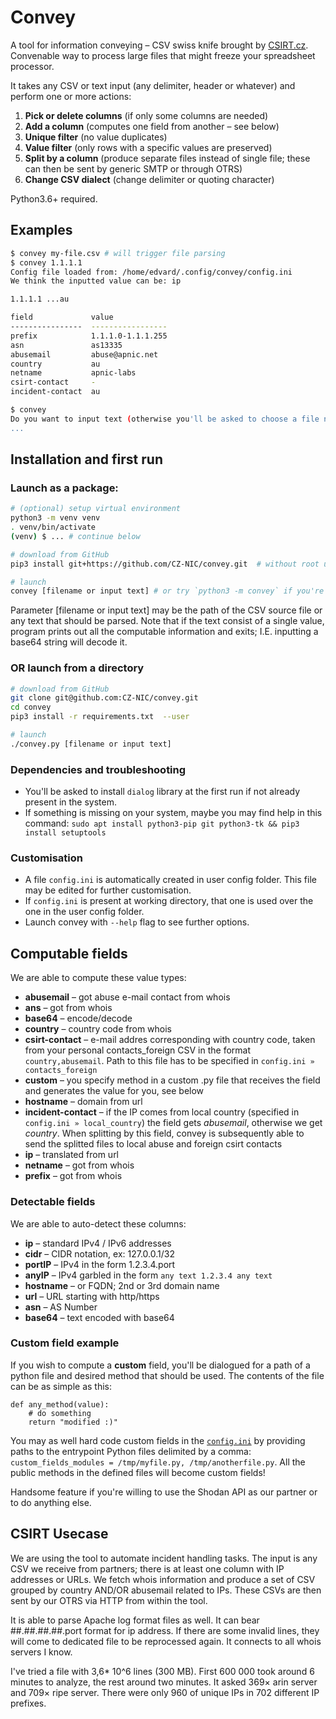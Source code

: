 # Convey

A tool for information conveying – CSV swiss knife brought by [CSIRT.cz](https://csirt.cz). Convenable way to process large files that might freeze your spreadsheet processor.

It takes any CSV or text input (any delimiter, header or whatever) and perform one or more actions:

1) **Pick or delete columns** (if only some columns are needed)
2) **Add a column** (computes one field from another – see below)
3) **Unique filter** (no value duplicates)
4) **Value filter** (only rows with a specific values are preserved)
5) **Split by a column** (produce separate files instead of single file; these can then be sent by generic SMTP or through OTRS)
6) **Change CSV dialect** (change delimiter or quoting character)

Python3.6+ required.

## Examples

```bash
$ convey my-file.csv # will trigger file parsing
$ convey 1.1.1.1
Config file loaded from: /home/edvard/.config/convey/config.ini
We think the inputted value can be: ip

1.1.1.1 ...au

field             value
----------------  -----------------
prefix            1.1.1.0-1.1.1.255
asn               as13335
abusemail         abuse@apnic.net
country           au
netname           apnic-labs
csirt-contact     -
incident-contact  au

$ convey 
Do you want to input text (otherwise you'll be asked to choose a file name)? [y/n]
...
```  


## Installation and first run


### Launch as a package:

```bash
# (optional) setup virtual environment
python3 -m venv venv
. venv/bin/activate
(venv) $ ... # continue below

# download from GitHub
pip3 install git+https://github.com/CZ-NIC/convey.git  # without root use may want to use --user

# launch
convey [filename or input text] # or try `python3 -m convey` if you're not having `.local/bin` in your executable path
```

Parameter [filename or input text] may be the path of the CSV source file or any text that should be parsed. Note that if the text consist of a single value, program prints out all the computable information and exits; I.E. inputting a base64 string will decode it.

### OR launch from a directory

```bash
# download from GitHub
git clone git@github.com:CZ-NIC/convey.git
cd convey
pip3 install -r requirements.txt  --user

# launch
./convey.py [filename or input text]
```

### Dependencies and troubleshooting
* You'll be asked to install `dialog` library at the first run if not already present in the system.
* If something is missing on your system, maybe you may find help in this command: `sudo apt install python3-pip git python3-tk && pip3 install setuptools`

### Customisation
* A file `config.ini` is automatically created in user config folder. This file may be edited for further customisation.
* If `config.ini` is present at working directory, that one is used over the one in the user config folder.
* Launch convey with `--help` flag to see further options.

## Computable fields

We are able to compute these value types:

* **abusemail** – got abuse e-mail contact from whois
* **ans** – got from whois
* **base64** – encode/decode
* **country** – country code from whois
* **csirt-contact** – e-mail addres corresponding with country code, taken from your personal contacts_foreign CSV in the format `country,abusemail`. Path to this file has to be specified in `config.ini » contacts_foreign`
* **custom** – you specify method in a custom .py file that receives the field and generates the value for you, see below
* **hostname** – domain from url
* **incident-contact** – if the IP comes from local country (specified in `config.ini » local_country`) the field gets *abusemail*, otherwise we get *country*. When splitting by this field, convey is subsequently able to send the splitted files to local abuse and foreign csirt contacts 
* **ip** – translated from url
* **netname** – got from whois
* **prefix** – got from whois

### Detectable fields

We are able to auto-detect these columns: 

* **ip** – standard IPv4 / IPv6 addresses
* **cidr** – CIDR notation, ex: 127.0.0.1/32
* **portIP** – IPv4 in the form 1.2.3.4.port
* **anyIP** – IPv4 garbled in the form `any text 1.2.3.4 any text`
* **hostname** – or FQDN; 2nd or 3rd domain name
* **url** – URL starting with http/https
* **asn** – AS Number
* **base64** – text encoded with base64
           

### Custom field example
If you wish to compute a **custom** field, you'll be dialogued for a path of a python file and desired method that should be used. The contents of the file can be as simple as this:

```python3
def any_method(value):
    # do something
    return "modified :)"
```

You may as well hard code custom fields in the [`config.ini`](convey/config.ini.default) by providing paths to the entrypoint Python files delimited by a comma: `custom_fields_modules = /tmp/myfile.py, /tmp/anotherfile.py`. All the public methods in the defined files will become custom fields!

Handsome feature if you're willing to use the Shodan API as our partner or to do anything else.

## CSIRT Usecase
We are using the tool to automate incident handling tasks. The input is any CSV we receive from partners; there is at least one column with IP addresses or URLs. We fetch whois information and produce a set of CSV grouped by country AND/OR abusemail related to IPs. These CSVs are then sent by our OTRS via HTTP from within the tool.

It is able to parse Apache log format files as well.
It can bear ##.##.##.##.port format for ip address.
If there are some invalid lines, they will come to dedicated file to be reprocessed again.
It connects to all whois servers I know.

I've tried a file with 3,6* 10^6 lines (300 MB). First 600 000 took around 6 minutes to analyze, the rest around two minutes. It asked 369× arin server and 709× ripe server. There were only 960 of unique IPs in 702 different IP prefixes.
